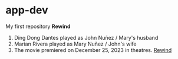 # app-dev
My first repository
**Rewind**
1. Ding Dong Dantes played as John Nuñez / Mary's husband
2. Marian Rivera played as Mary Nuñez / John's wife
3. The movie premiered on December 25, 2023 in theatres.
   [Rewind](https://en.wikipedia.org/wiki/Rewind_(2023_film))
